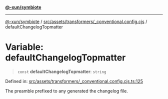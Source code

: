 [**@-xun/symbiote**](../../../../../README.md)

***

[@-xun/symbiote](../../../../../README.md) / [src/assets/transformers/\_conventional.config.cjs](../README.md) / defaultChangelogTopmatter

# Variable: defaultChangelogTopmatter

> `const` **defaultChangelogTopmatter**: `string`

Defined in: [src/assets/transformers/\_conventional.config.cjs.ts:125](https://github.com/Xunnamius/symbiote/blob/dddfc44396c55ebfc704f8d576edac2868fe28cc/src/assets/transformers/_conventional.config.cjs.ts#L125)

The preamble prefixed to any generated the changelog file.
